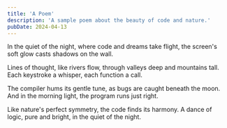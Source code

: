 ```yaml
---
title: 'A Poem'
description: 'A sample poem about the beauty of code and nature.'
pubDate: 2024-04-13
---
```


In the quiet of the night,
where code and dreams take flight,
the screen's soft glow
casts shadows on the wall.

<!-- more -->

Lines of thought, like rivers flow,
through valleys deep and mountains tall.
Each keystroke a whisper,
each function a call.

The compiler hums its gentle tune,
as bugs are caught beneath the moon.
And in the morning light,
the program runs just right.

Like nature's perfect symmetry,
the code finds its harmony.
A dance of logic, pure and bright,
in the quiet of the night. 